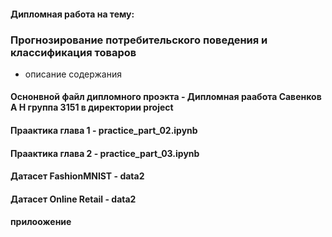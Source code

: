 #### Дипломная работа на тему: 
### Прогнозирование потребительского поведения и классификация товаров

- описание содержания
#### Оснонвной файл дипломного проэкта - Дипломная раабота Савенков А Н группа 3151 в директории project

#### Праактика глава 1 - practice_part_02.ipynb

#### Праактика глава 2 - practice_part_03.ipynb

#### Датасет FashionMNIST - data2

#### Датасет Online Retail - data2

#### прилоожение